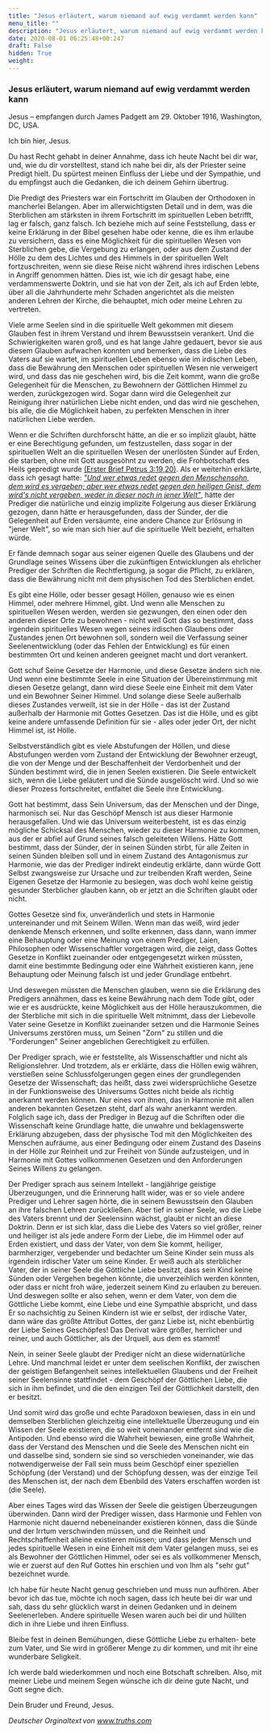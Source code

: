 ```yaml
---
title: "Jesus erläutert, warum niemand auf ewig verdammt werden kann"
menu_title: ""
description: "Jesus erläutert, warum niemand auf ewig verdammt werden kann"
date: 2020-08-01 06:25:48+00:247
draft: False
hidden: True
weight:
---
```

### Jesus erläutert, warum niemand auf ewig verdammt werden kann

Jesus – empfangen durch James Padgett am 29. Oktober 1916, Washington, DC, USA.

Ich bin hier, Jesus.

Du hast Recht gehabt in deiner Annahme, dass ich heute Nacht bei dir war, und, wie du dir vorstelltest, stand ich nahe bei dir, als der Priester seine Predigt hielt. Du spürtest meinen Einfluss der Liebe und der Sympathie, und du empfingst auch die Gedanken, die ich deinem Gehirn übertrug.

Die Predigt des Priesters war ein Fortschritt im Glauben der Orthodoxen in mancherlei Belangen. Aber im allerwichtigsten Detail und in dem, was die Sterblichen am stärksten in ihrem Fortschritt im spirituellen Leben betrifft, lag er falsch, ganz falsch. Ich beziehe mich auf seine Feststellung, dass er keine Erklärung in der Bibel gesehen habe oder kenne, die es ihm erlaube zu versichern, dass es eine Möglichkeit für die spirituellen Wesen von Sterblichen gebe, die Vergebung zu erlangen, oder aus dem Zustand der Hölle zu dem des Lichtes und des Himmels in der spirituellen Welt fortzuschreiten, wenn sie diese Reise nicht während ihres irdischen Lebens in Angriff genommen hätten. Dies ist, wie ich dir gesagt habe, eine verdammenswerte Doktrin, und sie hat von der Zeit, als ich auf Erden lebte, über all die Jahrhunderte mehr Schaden angerichtet als die meisten anderen Lehren der Kirche, die behauptet, mich oder meine Lehren zu vertreten.

Viele arme Seelen sind in die spirituelle Welt gekommen mit diesem Glauben fest in ihrem Verstand und ihrem Bewusstsein verankert. Und die Schwierigkeiten waren groß, und es hat lange Jahre gedauert, bevor sie aus diesem Glauben aufwachen konnten und bemerken, dass die Liebe des Vaters auf sie wartet, im spirituellen Leben ebenso wie im irdischen Leben, dass die Bewährung den Menschen oder spirituellen Wesen nie verweigert wird, und dass das nie geschehen wird, bis die Zeit kommt, wann die große Gelegenheit für die Menschen, zu Bewohnern der Göttlichen Himmel zu werden, zurückgezogen wird. Sogar dann wird die Gelegenheit zur Reinigung ihrer natürlichen Liebe nicht enden, und das wird nie geschehen, bis alle, die die Möglichkeit haben, zu perfekten Menschen in ihrer natürlichen Liebe werden.

Wenn er die Schriften durchforscht hätte, an die er so implizit glaubt, hätte er eine Berechtigung gefunden, um festzustellen, dass sogar in der spirituellen Welt an die spirituellen Wesen der unerlösten Sünder auf Erden, die starben, ohne mit Gott ausgesöhnt zu werden, die Frohbotschaft des Heils gepredigt wurde [(Erster Brief Petrus 3:19,20)](https://www.schlachterbibel.de/de/bibel/1_petrus/3/19?hl=1#hl). Als er weiterhin erklärte, dass ich gesagt hatte: *["Und wer etwas redet gegen den Menschensohn, dem wird es vergeben; aber wer etwas redet gegen den heiligen Geist, dem wird's nicht vergeben, weder in dieser noch in jener Welt"](https://www.die-bibel.de/bibeln/online-bibeln/lesen/LU17/MAT.12/Matthäus-12)*, hätte der Prediger die natürliche und einzig implizite Folgerung aus dieser Erklärung gezogen, dann hätte er herausgefunden, dass der Sünder, der die Gelegenheit auf Erden versäumte, eine andere Chance zur Erlösung in "jener Welt", so wie man sich hier auf die spirituelle Welt bezieht, erhalten würde.

Er fände demnach sogar aus seiner eigenen Quelle des Glaubens und der Grundlage seines Wissens über die zukünftigen Entwicklungen als ehrlicher Prediger der Schriften die Rechtfertigung, ja sogar die Pflicht, zu erklären, dass die Bewährung nicht mit dem physischen Tod des Sterblichen endet.

Es gibt eine Hölle, oder besser gesagt Höllen, genauso wie es einen Himmel, oder mehrere Himmel, gibt. Und wenn alle Menschen zu spirituellen Wesen werden, werden sie gezwungen, den einen oder den anderen dieser Orte zu bewohnen - nicht weil Gott das so bestimmt, dass irgendein spirituelles Wesen wegen seines irdischen Glaubens oder Zustandes jenen Ort bewohnen soll, sondern weil die Verfassung seiner Seelenentwicklung (oder das Fehlen der Entwicklung) es für einen bestimmten Ort und keinen anderen geeignet macht und dort verankert.

Gott schuf Seine Gesetze der Harmonie, und diese Gesetze ändern sich nie. Und wenn eine bestimmte Seele in eine Situation der Übereinstimmung mit diesen Gesetze gelangt, dann wird diese Seele eine Einheit mit dem Vater und ein Bewohner Seiner Himmel. Und solange diese Seele außerhalb dieses Zustandes verweilt, ist sie in der Hölle - das ist der Zustand außerhalb der Harmonie mit Gottes Gesetzen. Das ist die Hölle, und es gibt keine andere umfassende Definition für sie - alles oder jeder Ort, der nicht Himmel ist, ist Hölle.

Selbstverständlich gibt es viele Abstufungen der Höllen, und diese Abstufungen werden vom Zustand der Entwicklung der Bewohner erzeugt, die von der Menge und der Beschaffenheit der Verdorbenheit und der Sünden bestimmt wird, die in jenen Seelen existieren. Die Seele entwickelt sich, wenn die Liebe geläutert und die Sünde ausgelöscht wird. Und so wie dieser Prozess fortschreitet, entfaltet die Seele ihre Entwicklung.

Gott hat bestimmt, dass Sein Universum, das der Menschen und der Dinge, harmonisch sei. Nur das Geschöpf Mensch ist aus dieser Harmonie herausgefallen. Und wie das Universum weiterbesteht, ist es das einzig mögliche Schicksal des Menschen, wieder zu dieser Harmonie zu kommen, aus der er abfiel auf Grund seines falsch geleiteten Willens. Hätte Gott bestimmt, dass der Sünder, der in seinen Sünden stirbt, für alle Zeiten in seinen Sünden bleiben soll und in einem Zustand des Antagonismus zur Harmonie, wie das der Prediger indirekt eindeutig erklärte, dann würde Gott Selbst zwangsweise zur Ursache und zur treibenden Kraft werden, Seine Eigenen Gesetze der Harmonie zu besiegen, was doch wohl keine geistig gesunder Sterblicher glauben kann, ob er jetzt an die Schriften glaubt oder nicht.

Gottes Gesetze sind fix, unveränderlich und stets in Harmonie untereinander und mit Seinem Willen. Wenn man das weiß, wird jeder denkende Mensch erkennen, und sollte erkennen, dass dann, wann immer eine Behauptung oder eine Meinung von einem Prediger, Laien, Philosophen oder Wissenschaftler vorgetragen wird, die zeigt, dass Gottes Gesetze in Konflikt zueinander oder entgegengesetzt wirken müssten, damit eine bestimmte Bedingung oder eine Wahrheit existieren kann, jene Behauptung oder Meinung falsch ist und jeder Grundlage entbehrt.

Und deswegen müssten die Menschen glauben, wenn sie die Erklärung des Predigers annähmen, dass es keine Bewährung nach dem Tode gibt, oder wie er es ausdrückte, keine Möglichkeit aus der Hölle herauszukommen, die der Sterbliche mit sich in die spirituelle Welt mitnimmt, dass der Liebevolle Vater seine Gesetze in Konflikt zueinander setzen und die Harmonie Seines Universums zerstören muss, um Seinen "Zorn" zu stillen und die "Forderungen" Seiner angeblichen Gerechtigkeit zu erfüllen.

Der Prediger sprach, wie er feststellte, als Wissenschaftler und nicht als Religionslehrer. Und trotzdem, als er erklärte, dass die Höllen ewig währen, verstießen seine Schlussfolgerungen gegen eines der grundlegenden Gesetze der Wissenschaft; das heißt, dass zwei widersprüchliche Gesetze in der Funktionsweise des Universums Gottes nicht beide als richtig anerkannt werden können. Nur eines von ihnen, das in Harmonie mit allen anderen bekannten Gesetzen steht, darf als wahr anerkannt werden. Folglich sage ich, dass der Prediger in Bezug auf die Schriften oder die Wissenschaft keine Grundlage hatte, die unwahre und beklagenswerte Erklärung abzugeben, dass der physische Tod mit den Möglichkeiten des Menschen aufräume, aus einer Bedingung oder einem Zustand des Daseins in der Hölle zur Reinheit und zur Freiheit von Sünde aufzusteigen, und in Harmonie mit Gottes vollkommenen Gesetzen und den Anforderungen Seines Willens zu gelangen.

Der Prediger sprach aus seinem Intellekt - langjährige geistige Überzeugungen, und die Erinnerung hallt wider, was er so viele andere Prediger und Lehrer sagen hörte, die in seinem Bewusstsein den Glauben an ihre falschen Lehren zurückließen. Aber tief in seiner Seele, wo die Liebe des Vaters brennt und der Seelensinn wächst, glaubt er nicht an diese Doktrin. Denn er ist sich klar, dass die Liebe des Vaters so viel größer, reiner und heiliger ist als jede andere Form der Liebe, die im Himmel oder auf Erden existiert, und dass der Vater, von dem Sie kommt, heiliger, barmherziger, vergebender und bedachter um Seine Kinder sein muss als irgendein irdischer Vater um seine Kinder. Er weiß auch als sterblicher Vater, der in seiner Seele die Göttliche Liebe besitzt, dass sein Kind keine Sünden oder Vergehen begehen könnte, die unverzeihlich werden könnten, oder dass er nicht froh wäre, jederzeit seinem Kind zu erlauben zu bereuen. Und deswegen sollte er also sehen, wenn er dem Vater, von dem die Göttliche Liebe kommt, eine Liebe und eine Sympathie abspricht, und dass Er so nachsichtig zu Seinen Kindern ist wie er selbst, der irdische Vater, dann wäre das größte Attribut Gottes, der ganz Liebe ist, nicht ebenbürtig der Liebe Seines Geschöpfes! Das Derivat wäre größer, herrlicher und reiner, und auch Göttlicher, als der Urquell, aus dem es stammt!

Nein, in seiner Seele glaubt der Prediger nicht an diese widernatürliche Lehre. Und manchmal leidet er unter dem seelischen Konflikt, der zwischen der geistigen Befangenheit seines intellektuellen Glaubens und der Freiheit seiner Seelensinne stattfindet - dem Geschöpf der Göttlichen Liebe, die sich in ihm befindet, und die den einzigen Teil der Göttlichkeit darstellt, den er besitzt.

Und somit wird das große und echte Paradoxon bewiesen, dass in ein und demselben Sterblichen gleichzeitig eine intellektuelle Überzeugung und ein Wissen der Seele existieren, die so weit voneinander entfernt sind wie die Antipoden. Und ebenso wird die Wahrheit bewiesen, eine große Wahrheit, dass der Verstand des Menschen und die Seele des Menschen nicht ein und dasselbe sind, sondern sie sind so verschieden voneinander, wie das notwendigerweise der Fall sein muss beim Geschöpf einer speziellen Schöpfung (der Verstand) und der Schöpfung dessen, was der einzige Teil des Menschen ist, der nach dem Ebenbild des Vaters erschaffen worden ist (die Seele).

Aber eines Tages wird das Wissen der Seele die geistigen Überzeugungen überwinden. Dann wird der Prediger wissen, dass Harmonie und Fehlen von Harmonie nicht dauernd nebeneinander existieren können, dass die Sünde und der Irrtum verschwinden müssen, und die Reinheit und Rechtschaffenheit alleine existieren müssen; und dass jeder Mensch und jedes spirituelle Wesen in eine Einheit mit dem Vater gelangen muss, sei es als Bewohner der Göttlichen Himmel, oder sei es als vollkommener Mensch, wie er zuerst auf den Ruf Gottes hin erschien und von Ihm als "sehr gut" bezeichnet wurde.

Ich habe für heute Nacht genug geschrieben und muss nun aufhören. Aber bevor ich das tue, möchte ich noch sagen, dass ich heute bei dir war und sah, dass du sehr glücklich warst in deinen Gedanken und in deinem Seelenerleben. Andere spirituelle Wesen waren auch bei dir und hüllten dich in ihre Liebe und ihren Einfluss.

Bleibe fest in deinen Bemühungen, diese Göttliche Liebe zu erhalten- bete zum Vater, und Sie wird in größerer Menge zu dir kommen, und mit ihr eine wunderbare Seligkeit.

Ich werde bald wiederkommen und noch eine Botschaft schreiben. Also, mit meiner Liebe und meinem Segen wünsche ich dir deine gute Nacht, und Gott segne dich.

Dein Bruder und Freund, Jesus.

*Deutscher Orginaltext von www.truths.com*
